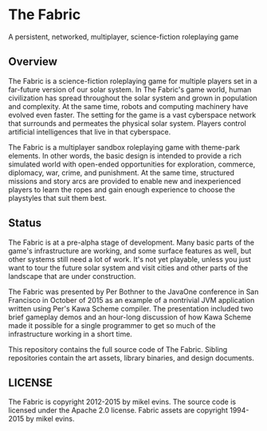 # The Fabric
A persistent, networked, multiplayer, science-fiction roleplaying game

## Overview

The Fabric is a science-fiction roleplaying game for multiple players set in a far-future version of our solar system. In The Fabric's game world, human civilization has spread throughout the solar system and grown in population and complexity. At the same time, robots and computing machinery have evolved even faster. The setting for the game is a vast cyberspace network that surrounds and permeates the physical solar system. Players control artificial intelligences that live in that cyberspace.

The Fabric is a multiplayer sandbox roleplaying game with theme-park elements. In other words, the basic design is intended to provide a rich simulated world with open-ended opportunities for exploration, commerce, diplomacy, war, crime, and punishment. At the same time, structured missions and story arcs are provided to enable new and inexperienced players to learn the ropes and gain enough experience to choose the playstyles that suit them best.

## Status

The Fabric is at a pre-alpha stage of development. Many basic parts of the game's infrastructure are working, and some surface features as well, but other systems still need a lot of work. It's not yet playable, unless you just want to tour the future solar system and visit cities and other parts of the landscape that are under construction.

The Fabric was presented by Per Bothner to the JavaOne conference in San Francisco in October of 2015 as an example of a nontrivial JVM application written using Per's Kawa Scheme compiler. The presentation included two brief gameplay demos and an hour-long discussion of how Kawa Scheme made it possible for a single programmer to get so much of the infrastructure working in a short time.

This repository contains the full source code of The Fabric. Sibling repositories contain the art assets, library binaries, and design documents.

## LICENSE

The Fabric is copyright 2012-2015 by mikel evins. The source code is licensed under the Apache 2.0 license. Fabric assets are copyright 1994-2015 by mikel evins.

